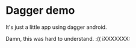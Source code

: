 # Dagger demo

It's just a little app using dagger android.

Damn, this was hard to understand. :((
iXXXXXXX:
